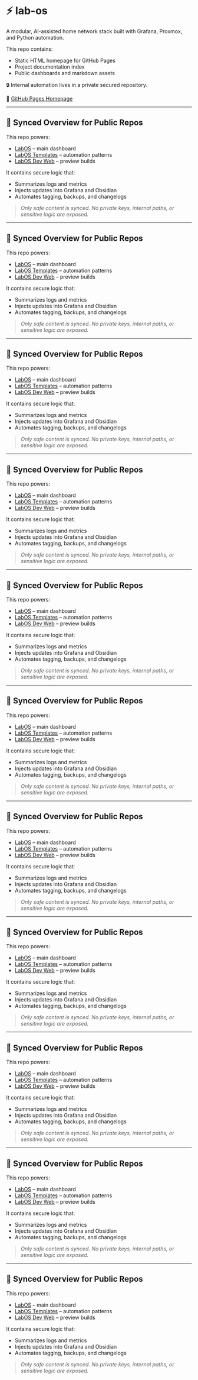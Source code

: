 # ⚡ lab-os

A modular, AI-assisted home network stack built with Grafana, Proxmox, and Python automation.

This repo contains:
- Static HTML homepage for GitHub Pages
- Project documentation index
- Public dashboards and markdown assets

🔒 Internal automation lives in a private secured repository.

🔗 [GitHub Pages Homepage](https://unknownonetwo.github.io/lab-os)

---
## 🔁 Synced Overview for Public Repos

This repo powers:

- [LabOS](https://github.com/UnknownOneTwo/lab-os) – main dashboard
- [LabOS Templates](https://github.com/UnknownOneTwo/lab-os-templates) – automation patterns
- [LabOS Dev Web](https://github.com/UnknownOneTwo/lab-os-dev-web) – preview builds

It contains secure logic that:
- Summarizes logs and metrics
- Injects updates into Grafana and Obsidian
- Automates tagging, backups, and changelogs

> _Only safe content is synced. No private keys, internal paths, or sensitive logic are exposed._

---
## 🔁 Synced Overview for Public Repos

This repo powers:

- [LabOS](https://github.com/UnknownOneTwo/lab-os) – main dashboard
- [LabOS Templates](https://github.com/UnknownOneTwo/lab-os-templates) – automation patterns
- [LabOS Dev Web](https://github.com/UnknownOneTwo/lab-os-dev-web) – preview builds

It contains secure logic that:
- Summarizes logs and metrics
- Injects updates into Grafana and Obsidian
- Automates tagging, backups, and changelogs

> _Only safe content is synced. No private keys, internal paths, or sensitive logic are exposed._

---
## 🔁 Synced Overview for Public Repos

This repo powers:

- [LabOS](https://github.com/UnknownOneTwo/lab-os) – main dashboard
- [LabOS Templates](https://github.com/UnknownOneTwo/lab-os-templates) – automation patterns
- [LabOS Dev Web](https://github.com/UnknownOneTwo/lab-os-dev-web) – preview builds

It contains secure logic that:
- Summarizes logs and metrics
- Injects updates into Grafana and Obsidian
- Automates tagging, backups, and changelogs

> _Only safe content is synced. No private keys, internal paths, or sensitive logic are exposed._

---
## 🔁 Synced Overview for Public Repos

This repo powers:

- [LabOS](https://github.com/UnknownOneTwo/lab-os) – main dashboard
- [LabOS Templates](https://github.com/UnknownOneTwo/lab-os-templates) – automation patterns
- [LabOS Dev Web](https://github.com/UnknownOneTwo/lab-os-dev-web) – preview builds

It contains secure logic that:
- Summarizes logs and metrics
- Injects updates into Grafana and Obsidian
- Automates tagging, backups, and changelogs

> _Only safe content is synced. No private keys, internal paths, or sensitive logic are exposed._

---
## 🔁 Synced Overview for Public Repos

This repo powers:

- [LabOS](https://github.com/UnknownOneTwo/lab-os) – main dashboard
- [LabOS Templates](https://github.com/UnknownOneTwo/lab-os-templates) – automation patterns
- [LabOS Dev Web](https://github.com/UnknownOneTwo/lab-os-dev-web) – preview builds

It contains secure logic that:
- Summarizes logs and metrics
- Injects updates into Grafana and Obsidian
- Automates tagging, backups, and changelogs

> _Only safe content is synced. No private keys, internal paths, or sensitive logic are exposed._

---
## 🔁 Synced Overview for Public Repos

This repo powers:

- [LabOS](https://github.com/UnknownOneTwo/lab-os) – main dashboard
- [LabOS Templates](https://github.com/UnknownOneTwo/lab-os-templates) – automation patterns
- [LabOS Dev Web](https://github.com/UnknownOneTwo/lab-os-dev-web) – preview builds

It contains secure logic that:
- Summarizes logs and metrics
- Injects updates into Grafana and Obsidian
- Automates tagging, backups, and changelogs

> _Only safe content is synced. No private keys, internal paths, or sensitive logic are exposed._

---
## 🔁 Synced Overview for Public Repos

This repo powers:

- [LabOS](https://github.com/UnknownOneTwo/lab-os) – main dashboard
- [LabOS Templates](https://github.com/UnknownOneTwo/lab-os-templates) – automation patterns
- [LabOS Dev Web](https://github.com/UnknownOneTwo/lab-os-dev-web) – preview builds

It contains secure logic that:
- Summarizes logs and metrics
- Injects updates into Grafana and Obsidian
- Automates tagging, backups, and changelogs

> _Only safe content is synced. No private keys, internal paths, or sensitive logic are exposed._

---
## 🔁 Synced Overview for Public Repos

This repo powers:

- [LabOS](https://github.com/UnknownOneTwo/lab-os) – main dashboard
- [LabOS Templates](https://github.com/UnknownOneTwo/lab-os-templates) – automation patterns
- [LabOS Dev Web](https://github.com/UnknownOneTwo/lab-os-dev-web) – preview builds

It contains secure logic that:
- Summarizes logs and metrics
- Injects updates into Grafana and Obsidian
- Automates tagging, backups, and changelogs

> _Only safe content is synced. No private keys, internal paths, or sensitive logic are exposed._

---
## 🔁 Synced Overview for Public Repos

This repo powers:

- [LabOS](https://github.com/UnknownOneTwo/lab-os) – main dashboard
- [LabOS Templates](https://github.com/UnknownOneTwo/lab-os-templates) – automation patterns
- [LabOS Dev Web](https://github.com/UnknownOneTwo/lab-os-dev-web) – preview builds

It contains secure logic that:
- Summarizes logs and metrics
- Injects updates into Grafana and Obsidian
- Automates tagging, backups, and changelogs

> _Only safe content is synced. No private keys, internal paths, or sensitive logic are exposed._

---
## 🔁 Synced Overview for Public Repos

This repo powers:

- [LabOS](https://github.com/UnknownOneTwo/lab-os) – main dashboard
- [LabOS Templates](https://github.com/UnknownOneTwo/lab-os-templates) – automation patterns
- [LabOS Dev Web](https://github.com/UnknownOneTwo/lab-os-dev-web) – preview builds

It contains secure logic that:
- Summarizes logs and metrics
- Injects updates into Grafana and Obsidian
- Automates tagging, backups, and changelogs

> _Only safe content is synced. No private keys, internal paths, or sensitive logic are exposed._

---
## 🔁 Synced Overview for Public Repos

This repo powers:

- [LabOS](https://github.com/UnknownOneTwo/lab-os) – main dashboard
- [LabOS Templates](https://github.com/UnknownOneTwo/lab-os-templates) – automation patterns
- [LabOS Dev Web](https://github.com/UnknownOneTwo/lab-os-dev-web) – preview builds

It contains secure logic that:
- Summarizes logs and metrics
- Injects updates into Grafana and Obsidian
- Automates tagging, backups, and changelogs

> _Only safe content is synced. No private keys, internal paths, or sensitive logic are exposed._